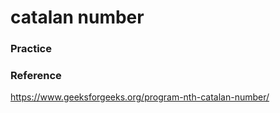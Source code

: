 # catalan number


### Practice



### Reference 
https://www.geeksforgeeks.org/program-nth-catalan-number/


